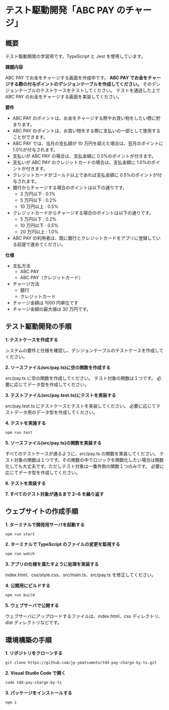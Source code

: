 # テスト駆動開発「ABC PAY のチャージ」

## 概要

テスト駆動開発の学習用です。TypeScript と Jest を使用しています。

**課題内容**

ABC PAY でお金をチャージする画面を作成中です。
**ABC PAY でお金をチャージする際の付与ポイントのデシジョンテーブルを作成してください。**
そのデシジョンテーブルのテストケースをテストしてください。
テストを通過した上で ABC PAY のお金をチャージする画面を実装してください。

**要件**

- ABC PAY のポイントは、お金をチャージする際やお買い物をしたい際に貯まります。
- ABC PAY のポイントは、お買い物をする際に支払いの一部として使用することができます。
- ABC PAY では、当月の支払額が 10 万円を超えた場合は、翌月のポイントに 1.0%が付与されます。
- 支払いが ABC PAY の場合は、支払金額に 0.5%のポイントが付きます。
- 支払いが ABC PAY のクレジットカードの場合は、支払金額に 1.0%のポイントが付きます。
- クレジットカードがゴールド以上であれば支払金額に 0.5%のポイントが付与されます。
- 銀行からチャージする場合のポイントは以下の通りです。
  - 3 万円以下 : 0.1%
  - 5 万円以下 : 0.2%
  - 10 万円以上 : 0.5%
- クレジットカードからチャージする場合のポイントは以下の通りです。
  - 5 万円以下 : 0.2%
  - 10 万円以下 : 0.5%
  - 20 万円以上 : 1.0%
- ABC PAY の利用者は、既に銀行とクレジットカードをアプリに登録している前提で進めてください。

**仕様**

- 支払方法
  - ABC PAY
  - ABC PAY（クレジットカード）
- チャージ方法
  - 銀行
  - クレジットカード
- チャージ金額は 1000 円単位です
- チャージ金額の最大値は 30 万円です。

## テスト駆動開発の手順

**1. テストケースを作成する**

システムの要件と仕様を確認し、デシジョンテーブルのテストケースを作成してください。

**2. ソースファイル(src/pay.ts)に空の関数を作成する**

src/pay.ts に空の関数を作成してください。
テスト対象の関数は１つです。
必要に応じてデータ型を作成してください。

**3. テストファイル(src/pay.test.ts)にテストを実装する**

src/pay.test.ts にテストケースとテストを実装してください。
必要に応じてテストデータ用のデータ型を作成してください。

**4. テストを実施する**

```bash
npm run test
```

**5. ソースファイル(src/pay.ts)の関数を実装する**

すべてのテストケースが通るように、src/pay.ts の関数を実装してください。
テスト対象の関数は１つです。その関数の中でロジックを関数化したい場合は関数化しても大丈夫です。ただしテスト対象は一番外側の関数１つのみです。
必要に応じてデータ型を作成してください。

**6. テストを実装する**

**7. すべてのテスト対象が通るまで 2~6 を繰り返す**

## ウェブサイトの作成手順

**1. ターミナルで開発用サーバを起動する**

```bash
npm run start
```

**2. ターミナルで TypeScript のファイルの変更を監視する**

```bash
npm run watch
```

**3. アプリの仕様を満たすように処理を実装する**

index.html、css/style.css、src/main.ts、src/pay.ts を修正してください。

**4. 公開用にビルドする**

```bash
npm run build
```

**5. ウェブサーバで公開する**

ウェブサーバにアップロードするファイルは、index.html、css ディレクトリ、dist ディレクトリなどです。

## 環境構築の手順

**1. リポジトリをクローンする**

```bash
git clone https://github.com/jp-ymatsumoto/tdd-pay-charge-by-ts.git
```

**2. Visual Studio Code で開く**

```bash
code tdd-pay-charge-by-ts
```

**3. パッケージをインストールする**

```bash
npm i
```
